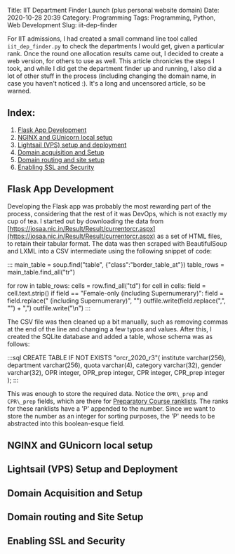 Title: IIT Department Finder Launch (plus personal website domain)
Date: 2020-10-28 20:39
Category: Programming
Tags: Programming, Python, Web Development
Slug: iit-dep-finder

For IIT admissions, I had created a small command line tool called `iit_dep_finder.py` 
to check the departments I would get, given a particular rank. Once the round 
one allocation results came out, I decided to create a web version, for others 
to use as well. This article chronicles the steps I took, and while I did get 
the department finder up and running, I also did a lot of other stuff in the 
process (including changing the domain name, in case you haven't noticed :). 
It's a long and uncensored article, so be warned.

## Index:

1. [Flask App Development](#flask-app-development)
2. [NGINX and GUnicorn local setup](#nginx-and-gunicorn-local-setup)
3. [Lightsail (VPS) setup and deployment](#lightsail-vps-setup-and-deployment)
4. [Domain acquisition and Setup](#domain-acquisition-and-setup)
5. [Domain routing and site setup](#domain-routing-and-site-setup)
6. [Enabling SSL and Security](#enabling-ssl-and-security)

## Flask App Development
Developing the Flask app was probably the most rewarding part of the process, 
considering that the rest of it was DevOps, which is not exactly my cup of 
tea. I started out by downloading the data from 
[https://josaa.nic.in/Result/Result/currentorcr.aspx](https://josaa.nic.in/Result/Result/currentorcr.aspx)
as a set of HTML files, to retain their tabular format. The data was then 
scraped with BeautifulSoup and LXML into a CSV intermediate using the following
snippet of code:

:::
main_table = soup.find("table", {"class":"border_table_at"})
table_rows = main_table.find_all("tr")

for row in table_rows:
	cells = row.find_all("td")
	for cell in cells:
		field = cell.text.strip()
		if field == "Female-only (including Supernumerary)":
			field = field.replace(" (including Supernumerary)", "")
		outfile.write(field.replace(",", "") + ",")
	outfile.write("\n")
:::

The CSV file was then cleaned up a bit manually, such as removing commas at the
end of the line and changing a few typos and values. After this, I created the 
SQLite database and added a table, whose schema was as follows:

:::sql
	CREATE TABLE IF NOT EXISTS "orcr_2020_r3"(
	institute varchar(256),
	department varchar(256),
	quota varchar(4),
	category varchar(32),
	gender varchar(32),
	OPR integer,
	OPR_prep integer,
	CPR integer,
	CPR_prep integer
	);
:::

This was enough to store the required data. Notice the `OPR\_prep` and `CPR\_prep` 
fields, which are there for [Preparatory Course ranklists](https://www.iitism.ac.in/assets/pdfs/rules/pcr.pdf).
The ranks for these ranklists have a 'P' appended to the number. Since we want 
to store the number as an integer for sorting purposes, the 'P' needs to be 
abstracted into this boolean-esque field. 

## NGINX and GUnicorn local setup

## Lightsail (VPS) Setup and Deployment

## Domain Acquisition and Setup

## Domain routing and Site Setup

## Enabling SSL and Security

